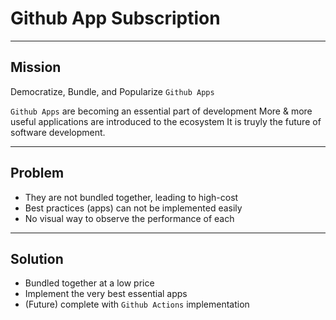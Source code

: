 # Github App Subscription

---

## Mission

Democratize, Bundle, and Popularize `Github Apps`

`Github Apps` are becoming an essential part of development
More & more useful applications are introduced to the ecosystem
It is truyly the future of software development.

---

## Problem

- They are not bundled together, leading to high-cost
- Best practices (apps) can not be implemented easily
- No visual way to observe the performance of each

---

## Solution

- Bundled together at a low price
- Implement the very best essential apps
- (Future) complete with `Github Actions` implementation
